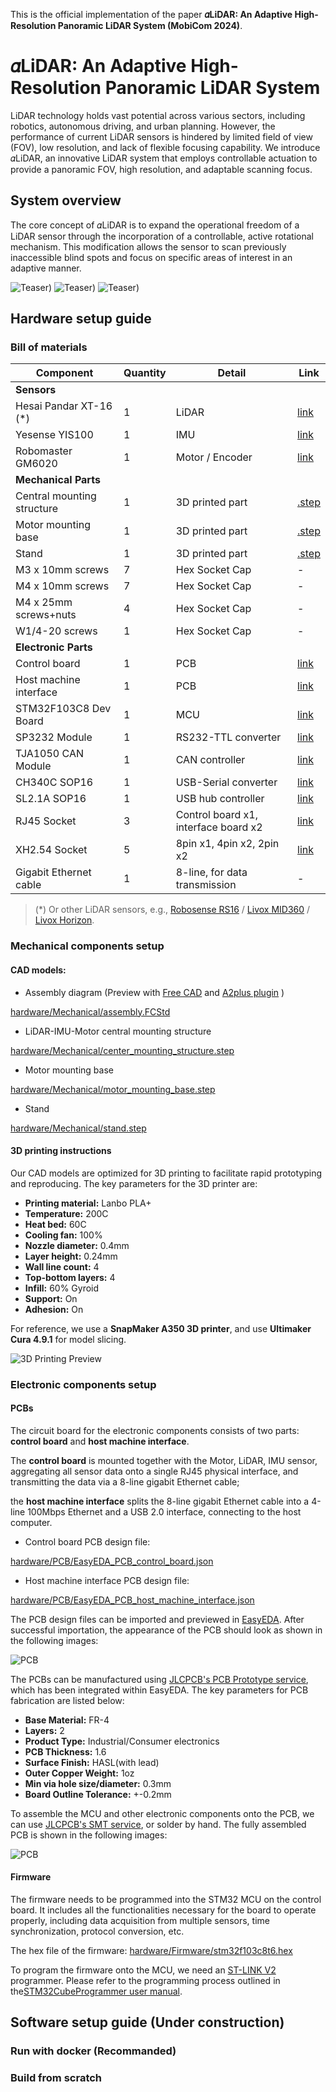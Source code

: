 This is the official implementation of the paper **𝛼LiDAR: An Adaptive High-Resolution Panoramic LiDAR System (MobiCom 2024)**. 

# 𝛼LiDAR: An Adaptive High-Resolution Panoramic LiDAR System

LiDAR technology holds vast potential across various sectors, including robotics, autonomous driving, and urban planning. However, the performance of current LiDAR sensors is hindered by limited field of view (FOV), low resolution, and lack of flexible focusing capability. We introduce 𝛼LiDAR, an innovative LiDAR system that employs controllable actuation to provide a panoramic FOV, high resolution, and adaptable scanning focus.

## System overview 

The core concept of 𝛼LiDAR is to expand the operational freedom of a LiDAR sensor through the incorporation of a controllable, active rotational mechanism. This modification allows the sensor to scan previously inaccessible blind spots and focus on specific areas of interest in an adaptive manner. 


![Teaser)](documents/teaser_pipeline.png)
![Teaser)](documents/teaser_hardware.jpg)
![Teaser)](documents/teaser_slam.jpg)


## Hardware setup guide

### Bill of materials
| Component                  | Quantity | Detail                               | Link                                                                            |
|----------------------------|----------|--------------------------------------|---------------------------------------------------------------------------------|
| **Sensors**                |          |                                      |                                                                                 |
| Hesai Pandar XT-16 (*)     | 1        | LiDAR                                | [link](https://www.hesaitech.com/product_downloads/xt32-16/)                    |
| Yesense YIS100             | 1        | IMU                                  | [link](https://www.yesense.com/YIS100)                                          |
| Robomaster GM6020          | 1        | Motor / Encoder                      | [link](https://www.robomaster.com/en-US)                                        |
| **Mechanical Parts**       |          |                                      |                                                                                 |
| Central mounting structure | 1        | 3D printed part                      | [.step](hardware/Mechanical/center_mounting_structure.step)                     |
| Motor mounting base        | 1        | 3D printed part                      | [.step](hardware/Mechanical/motor_mounting_base.step)                           |
| Stand                      | 1        | 3D printed part                      | [.step](hardware/Mechanical/stand.step)                                         |
| M3 x 10mm screws           | 7        | Hex Socket Cap                       | -                                                                               |
| M4 x 10mm screws           | 7        | Hex Socket Cap                       | -                                                                               |
| M4 x 25mm screws+nuts      | 4        | Hex Socket Cap                       | -                                                                               |
| W1/4-20 screws             | 1        | Hex Socket Cap                       | -                                                                               |
| **Electronic Parts**       |          |                                      |                                                                                 |
| Control board              | 1        | PCB                                  | [link](hardware/PCB/EasyEDA_PCB_control_board.json)                             |
| Host machine interface     | 1        | PCB                                  | [link](hardware/PCB/EasyEDA_PCB_host_machine_interface.json)                    |
| STM32F103C8 Dev Board      | 1        | MCU                                  | [link](http://e.tb.cn/h.grrLx6RYA14IKhd?tk=78g03iXNOQm) |
| SP3232 Module              | 1        | RS232-TTL converter                  | [link](http://e.tb.cn/h.gJosLscFDzw8Mb8?tk=u5v037C8lvo)                         |
| TJA1050 CAN Module         | 1        | CAN controller                       | [link](http://e.tb.cn/h.gJRE7eLncdnfH2f?tk=bT1N37CR3JV)                         |
| CH340C SOP16               | 1        | USB-Serial converter                 | [link](http://e.tb.cn/h.gJLbUM7WQJP9YyL?tk=Q6bh37CsSeL)                         |
| SL2.1A SOP16               | 1        | USB hub controller                   | [link](http://e.tb.cn/h.gJ8WnEJFgmtsBG9?tk=nUKr37Cryhm)                         |
| RJ45 Socket                | 3        | Control board x1, interface board x2 | [link](http://e.tb.cn/h.gJRwBsI2jhjfMgq?tk=Blwl37Cjqox)                         |
| XH2.54 Socket              | 5        | 8pin x1, 4pin x2, 2pin x2            | [link](http://e.tb.cn/h.gJRx9rqzKRJdwGG?tk=2ZND37CQ6tV)                         |
| Gigabit Ethernet cable     | 1        | 8-line, for data transmission        | -                                                                               |

> (*) Or other LiDAR sensors, e.g., [Robosense RS16](https://www.robosense.ai/en) / [Livox MID360](https://www.livoxtech.com/) / [Livox Horizon](https://www.livoxtech.com/).
### Mechanical components setup


#### CAD models:
- Assembly diagram (Preview with [Free CAD](https://www.freecad.org/) and [A2plus plugin](https://wiki.freecad.org/A2plus_Workbench) )

[hardware/Mechanical/assembly.FCStd](hardware/Mechanical/assembly.FCStd)

- LiDAR-IMU-Motor central mounting structure

[hardware/Mechanical/center_mounting_structure.step](hardware/Mechanical/center_mounting_structure.step)

- Motor mounting base

[hardware/Mechanical/motor_mounting_base.step](hardware/Mechanical/motor_mounting_base.step)

- Stand

[hardware/Mechanical/stand.step](hardware/Mechanical/stand.step)



#### 3D printing instructions


Our CAD models are optimized for 3D printing to facilitate rapid prototyping and reproducing. 
The key parameters for the 3D printer are: 

- **Printing material:** Lanbo PLA+
- **Temperature:** 200C
- **Heat bed:** 60C
- **Cooling fan:** 100%
- **Nozzle diameter:** 0.4mm
- **Layer height:** 0.24mm
- **Wall line count:** 4
- **Top-bottom layers:** 4
- **Infill:** 60% Gyroid
- **Support:** On
- **Adhesion:** On 

For reference, we use a **SnapMaker A350 3D printer**, and use **Ultimaker Cura 4.9.1** for model slicing.

![3D Printing Preview](documents/3d_printting.jpg)

### Electronic components setup

#### PCBs

The circuit board for the electronic components consists of two parts:  **control board** and **host machine interface**.

The **control board** is mounted together with the Motor, LiDAR, IMU sensor, aggregating all sensor data onto a single RJ45 physical interface, and transmitting the data via a 8-line gigabit Ethernet cable; 

the **host machine interface** splits the 8-line gigabit Ethernet cable into a 4-line 100Mbps Ethernet and a USB 2.0 interface, connecting to the host computer.

- Control board PCB design file:

[hardware/PCB/EasyEDA_PCB_control_board.json](hardware/PCB/EasyEDA_PCB_control_board.json)

- Host machine interface PCB design file:

[hardware/PCB/EasyEDA_PCB_host_machine_interface.json](hardware/PCB/EasyEDA_PCB_host_machine_interface.json)

The PCB design files can be imported and previewed in [EasyEDA](https://easyeda.com/editor). After successful importation, the appearance of the PCB should look as shown in the following images:

![PCB](documents/pcb_preview.jpg)

The PCBs can be manufactured using [JLCPCB's PCB Prototype service](https://docs.lceda.cn/en/PCB/Order-PCB/), which has been integrated within EasyEDA.
The key parameters for PCB fabrication are listed below: 

- **Base Material:** FR-4
- **Layers:** 2
- **Product Type:** Industrial/Consumer electronics
- **PCB Thickness:** 1.6
- **Surface Finish:** HASL(with lead)
- **Outer Copper Weight:** 1oz
- **Min via hole size/diameter:** 0.3mm
- **Board Outline Tolerance:** +-0.2mm 

To assemble the MCU and other electronic components onto the PCB, we can use [JLCPCB's SMT service](https://jlcpcb.com/smt-assembly), or solder by hand. The fully assembled PCB is shown in the following images:

![PCB](documents/pcb_assembly.jpg)

#### Firmware

The firmware needs to be programmed into the STM32 MCU on the control board. It includes all the functionalities necessary for the board to operate properly, including data acquisition from multiple sensors, time synchronization,  protocol conversion, etc. 

The hex file of the firmware:
[hardware/Firmware/stm32f103c8t6.hex](hardware/Firmware/stm32f103c8t6.hex)

To program the firmware onto the MCU, we need an [ST-LINK V2](https://www.st.com/en/development-tools/st-link-v2.html) programmer. Please refer to the programming process outlined in the[STM32CubeProgrammer user manual](https://www.st.com/resource/en/user_manual/um2237-stm32cubeprogrammer-software-description-stmicroelectronics.pdf).

## Software setup guide (Under construction)
### Run with docker (Recommanded)

[//]: # (### Dependencies)

[//]: # ()
[//]: # (### Build)

[//]: # ()
[//]: # (### Run)

### Build from scratch

[//]: # (### Dependencies)

[//]: # ()
[//]: # (### Build)

[//]: # ()
[//]: # (### Run)

[//]: # (Github repository: https://github.com/HViktorTsoi/alpha_lidar)
